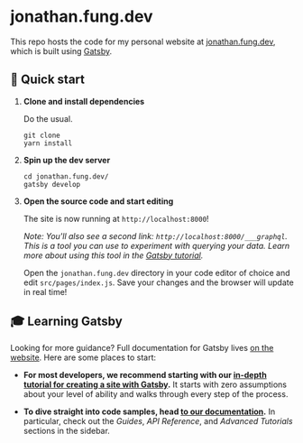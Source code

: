 # jonathan.fung.dev

This repo hosts the code for my personal website at [jonathan.fung.dev](https://jonathan.fung.dev), which is built using [Gatsby](https://www.gatsbyjs.org).

## 🚀 Quick start

1. **Clone and install dependencies**

   Do the usual.

   ```shell
   git clone
   yarn install
   ```

2.  **Spin up the dev server**

    ```shell
    cd jonathan.fung.dev/
    gatsby develop
    ```

3.  **Open the source code and start editing**

    The site is now running at `http://localhost:8000`!

    _Note: You'll also see a second link: _`http://localhost:8000/___graphql`_. This is a tool you can use to experiment with querying your data. Learn more about using this tool in the [Gatsby tutorial](https://www.gatsbyjs.org/tutorial/part-five/#introducing-graphiql)._

    Open the `jonathan.fung.dev` directory in your code editor of choice and edit `src/pages/index.js`. Save your changes and the browser will update in real time!

## 🎓 Learning Gatsby

Looking for more guidance? Full documentation for Gatsby lives [on the website](https://www.gatsbyjs.org/). Here are some places to start:

- **For most developers, we recommend starting with our [in-depth tutorial for creating a site with Gatsby](https://www.gatsbyjs.org/tutorial/).** It starts with zero assumptions about your level of ability and walks through every step of the process.

- **To dive straight into code samples, head [to our documentation](https://www.gatsbyjs.org/docs/).** In particular, check out the _Guides_, _API Reference_, and _Advanced Tutorials_ sections in the sidebar.
